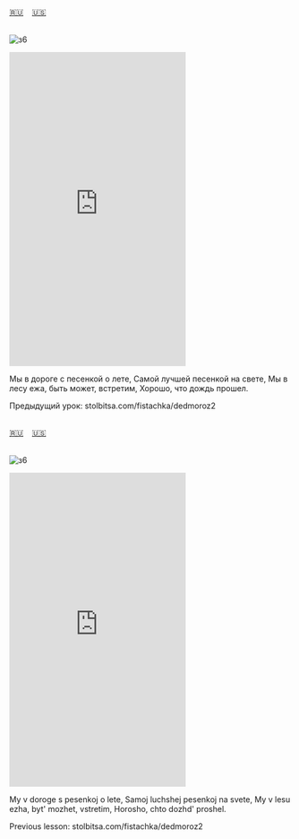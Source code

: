 <span id="ru"><a href='#ru'>🇷🇺</a> &nbsp;&nbsp;&nbsp;<a href='#en'>🇺🇸</a> &nbsp;&nbsp;&nbsp;</span><br><br>

![з6](https://github.com/user-attachments/assets/d736278f-d3bb-468e-b16a-9314583662d1)

<iframe width="315" height="560" src="https://www.youtube.com/embed/HI4AZRErEZA" frameborder="0" allow="accelerometer; autoplay; clipboard-write; encrypted-media; gyroscope; picture-in-picture; web-share"allowfullscreen></iframe>

Мы в дороге с песенкой о лете,
Самой лучшей песенкой на свете,
Мы в лесу ежа, быть может, встретим,
Хорошо, что дождь прошел.

Предыдущий урок: stolbitsa.com/fistachka/dedmoroz2<br><br>

<span id="en"><a href='#ru'>🇷🇺</a> &nbsp;&nbsp;&nbsp;<a href='#en'>🇺🇸</a> &nbsp;&nbsp;&nbsp;</span><br><br>

![з6](https://github.com/user-attachments/assets/d736278f-d3bb-468e-b16a-9314583662d1)

<iframe width="315" height="560" src="https://www.youtube.com/embed/ZEyRDlF3rAo" frameborder="0" allow="accelerometer; autoplay; clipboard-write; encrypted-media; gyroscope; picture-in-picture; web-share"allowfullscreen></iframe>

My v doroge s pesenkoj o lete,
Samoj luchshej pesenkoj na svete,
My v lesu ezha, byt' mozhet, vstretim,
Horosho, chto dozhd' proshel.

Previous lesson: stolbitsa.com/fistachka/dedmoroz2<br><br>

